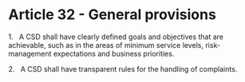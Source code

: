 # Article 32 - General provisions


1.   A CSD shall have clearly defined goals and objectives that are achievable, such as in the areas of minimum service levels, risk-management expectations and business priorities.

2.   A CSD shall have transparent rules for the handling of complaints.

